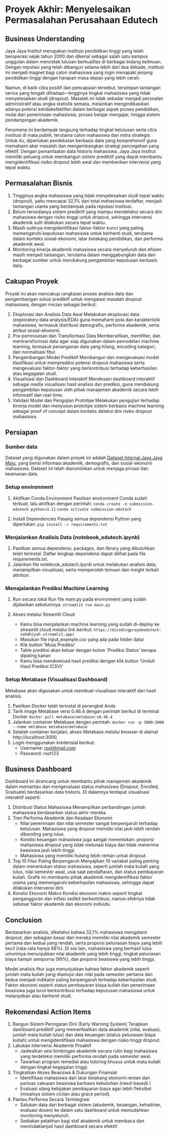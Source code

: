 # Proyek Akhir: Menyelesaikan Permasalahan Perusahaan Edutech

## Business Understanding

Jaya Jaya Institut merupakan institusi pendidikan tinggi yang telah beroperasi sejak tahun 2000 dan dikenal sebagai salah satu kampus unggulan dalam mencetak lulusan berkualitas di berbagai bidang keilmuan. Dengan reputasi yang telah dibangun selama lebih dari dua dekade, institusi ini menjadi magnet bagi calon mahasiswa yang ingin menapaki jenjang pendidikan tinggi dengan harapan masa depan yang lebih cerah.

Namun, di balik citra positif dan pencapaian tersebut, tersimpan tantangan serius yang tengah dihadapi—tingginya tingkat mahasiswa yang tidak menyelesaikan studi (dropout). Masalah ini tidak sekadar menjadi persoalan administratif atau angka statistik semata, melainkan mengindikasikan adanya potensi ketidakefektifan dalam berbagai aspek proses pendidikan, mulai dari penerimaan mahasiswa, proses belajar mengajar, hingga sistem pendampingan akademik.

Fenomena ini berdampak langsung terhadap tingkat kelulusan serta citra institusi di mata publik, terutama calon mahasiswa dan mitra strategis. Untuk itu, diperlukan pendekatan berbasis data yang komprehensif guna memahami akar masalah dan mengembangkan strategi pencegahan yang efektif. Dengan pemanfaatan data historis mahasiswa, Jaya Jaya Institut memiliki peluang untuk membangun sistem prediktif yang dapat membantu mengidentifikasi risiko dropout lebih awal dan memberikan intervensi yang tepat waktu.

## Permasalahan Bisnis

1. Tingginya angka mahasiswa yang tidak menyelesaikan studi tepat waktu (dropout), yaitu mencapai 32,1% dari total mahasiswa terdaftar, menjadi tantangan utama yang berdampak pada reputasi institusi.
2. Belum tersedianya sistem prediktif yang mampu mendeteksi secara dini mahasiswa dengan risiko tinggi untuk dropout, sehingga intervensi akademik sulit dilakukan secara tepat waktu.
3. Masih sulitnya mengidentifikasi faktor-faktor kunci yang paling memengaruhi keputusan mahasiswa untuk berhenti studi, terutama dalam konteks sosial-ekonomi, latar belakang pendidikan, dan performa akademik awal.
4. Monitoring kinerja akademik mahasiswa secara menyeluruh dan efisien masih menjadi tantangan, terutama dalam menggabungkan data dari berbagai sumber untuk mendukung pengambilan keputusan berbasis data.

## Cakupan Proyek

Proyek ini akan mencakup rangkaian proses analisis data dan pengembangan solusi prediktif untuk mengatasi masalah dropout mahasiswa, dengan rincian sebagai berikut:
1. Eksplorasi dan Analisis Data Awal
    Melakukan eksplorasi data (exploratory data analysis/EDA) guna memahami pola dan karakteristik mahasiswa, termasuk distribusi demografis, performa akademik, serta atribut sosial-ekonomi.
2. Pra-pemrosesan dan Transformasi Data
    Membersihkan, memfilter, dan mentransformasi data agar siap digunakan dalam pemodelan machine learning, termasuk penanganan data yang hilang, encoding kategori, dan normalisasi fitur.
3. Pengembangan Model Prediktif
    Membangun dan mengevaluasi model klasifikasi untuk memprediksi potensi dropout mahasiswa serta mengevaluasi faktor-faktor yang berkontribusi terhadap keberhasilan atau kegagalan studi.
4. Visualisasi dan Dashboard Interaktif
    Mendesain dashboard interaktif sebagai media visualisasi hasil analisis dan prediksi, guna mendukung pengambilan keputusan oleh pihak manajemen akademik secara lebih informatif dan real-time.
5. Validasi Model dan Pengujian Prototipe
    Melakukan pengujian terhadap kinerja model dan menyusun prototipe sistem berbasis machine learning sebagai proof of concept dalam konteks deteksi dini risiko dropout mahasiswa.

## Persiapan

### Sumber data
Dataset yang digunakan dalam proyek ini adalah [Dataset Internal Jaya Jaya Maju](https://github.com/dicodingacademy/dicoding_dataset/blob/main/students_performance/data.csv), yang berisi informasi akademik, demografis, dan sosial-ekonomi mahasiswa. Dataset ini telah dianonimkan untuk menjaga privasi dan keamanan data.

### Setup environment
1. Aktifkan Conda Environment
Pastikan environment Conda sudah terbuat, lalu aktifkan dengan perintah:
```conda create -n submission-edutech python=3.11```
```conda activate submission-edutech```

2. Install Dependencies
Pasang semua dependensi Python yang diperlukan:
```pip install -r requirements.txt```

### Menjalankan Analisis Data (notebook_edutech.ipynb)
1. Pastikan semua dependensi, packages, dan library yang dibutuhkan telah terinstal. Daftar lengkap dependensi dapat dilihat pada file requirements.txt.
2. Jalankan file notebook_edutech.ipynb untuk melakukan analisis data, menampilkan visualisasi, serta memperoleh temuan dan insight terkait attrition.

### Menajalankan Prediksi Machine Learning
1. Run secara lokal
    Run file main.py pada environment yang sudah dijalankan sebelumnya. 
    ```streamlit run main.py```

2. Akses melalui Streamlit Cloud
    - Kamu bisa menjalankan machine learning yang sudah di-deploy ke streamlit cloud melalui link berikut:
    ```https://dicodingproyekedutech-nahdhiyah.streamlit.app/```
    - Masukan file input_example.csv yang ada pada folder data/
    - Klik button 'Mulai Prediksi'
    - Table prediksi akan keluar dengan kolom 'Prediksi Status' berapa dipaling kanan
    - Kamu bisa mendowload hasil prediksi dengan klik button 'Unduh Hasil Prediksi (CSV)'

### Setup Metabase (Visualisasi Dashboard)
Metabase akan digunakan untuk membuat visualisasi interaktif dari hasil analisis.       
1. Pastikan Docker telah terinstal di perangkat Anda
2. Tarik image Metabase versi 0.46.4 dengan perintah berikut di terminal Docker
```docker pull metabase/metabase:v0.46.4```
3. Jalankan container Metabase dengan perintah:
```docker run -p 3000:3000 --name metabase metabase/metabase```
4. Setelah container berjalan, akses Metabase melalui browser di alamat http://localhost:3000. 
5. Login menggunakan kredensial berikut:
    - Username: root@mail.com
    - Password: root123

## Business Dashboard
Dashboard ini dirancang untuk membantu pihak manajemen akademik dalam memantau dan mengevaluasi status mahasiswa (Dropout, Enrolled, Graduate) berdasarkan data historis. Di dalamnya terdapat visualisasi interaktif seperti:
1. Distribusi Status Mahasiswa
    Menampilkan perbandingan jumlah mahasiswa berdasarkan status akhir mereka.
2. Tren Performa Akademik dan Keadaan Ekonomi
    - Nilai penerimaan dan nilai semester sangat berpengaruh terhadap kelulusan. Mahasiswa yang dropout memiliki nilai jauh lebih rendah dibanding yang lulus. 
    - Kondisi keuangan mahasiswa juga sangat menentukan: proporsi mahasiswa dropout yang tidak melunasi biaya dan tidak menerima beasiswa jauh lebih tinggi.
    - Mahasiswa yang memiliki hutang lebih rentan untuk dropout.
3. Top 10 Fitur Paling Berpengaruh
    Menyajikan 10 variabel paling penting dalam menentukan status mahasiswa, seperti jumlah mata kuliah yang lulus, nilai semester awal, usia saat pendaftaran, dan status pembayaran kuliah. Grafik ini membantu pihak akademik mengidentifikasi faktor utama yang memengaruhi keberhasilan mahasiswa, sehingga dapat dilakukan intervensi dini.
4. Kondisi Ekonomi Makro
    Kondisi ekonomi makro seperti tingkat pengangguran dan inflasi sedikit berkontribusi, namun efeknya tidak sebesar faktor akademik dan ekonomi individu.

## Conclusion

Berdasarkan analisis, diketahui bahwa 32,1% mahasiswa mengalami dropout, dan sebagian besar dari mereka memiliki nilai akademik semester pertama dan kedua yang rendah, serta proporsi pelunasan biaya yang lebih kecil (rata-rata hanya 68%). Di sisi lain, mahasiswa yang berhasil lulus umumnya menunjukkan nilai akademik yang lebih tinggi, tingkat pelunasan biaya hampir sempurna (99%), dan proporsi beasiswa yang lebih tinggi.

Model analisis fitur juga menunjukkan bahwa faktor akademik seperti jumlah mata kuliah yang disetujui dan nilai pada semester pertama dan kedua menjadi indikator paling berpengaruh terhadap keberhasilan studi. Faktor ekonomi seperti status pembayaran biaya kuliah dan penerimaan beasiswa juga turut berkontribusi terhadap keputusan mahasiswa untuk melanjutkan atau berhenti studi.

## Rekomendasi Action Items

1. Bangun Sistem Peringatan Dini (Early Warning System)
    Terapkan dashboard prediktif yang memanfaatkan data akademik (nilai, evaluasi, jumlah mata kuliah lulus) dan data keuangan (status pelunasan biaya kuliah) untuk mengidentifikasi mahasiswa dengan risiko tinggi dropout.
2. Lakukan Intervensi Akademik Proaktif
    - Jadwalkan sesi bimbingan akademik secara rutin bagi mahasiswa yang terdeteksi memiliki performa rendah pada semester awal.
    - Tawarkan program remedial atau tutoring khusus untuk mata kuliah dengan tingkat kegagalan tinggi.
3. Tingkatkan Akses Beasiswa & Dukungan Finansial
    - Identifikasi mahasiswa dari latar belakang ekonomi rentan dan perluas cakupan beasiswa berbasis kebutuhan (need-based).\
    - Evaluasi ulang kebijakan pembayaran biaya agar lebih fleksibel (misalnya sistem cicilan atau grace period).
4. Pantau Performa Secara Terintegrasi
    - Satukan data dari berbagai sistem (akademik, keuangan, kehadiran, evaluasi dosen) ke dalam satu dashboard untuk memudahkan monitoring menyeluruh.
    - Sediakan pelatihan bagi staf akademik untuk membaca dan menindaklanjuti hasil dashboard secara efektif.

